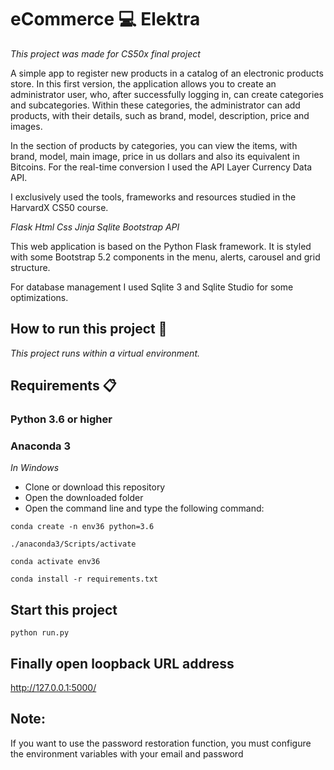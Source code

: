 # eCommerce 💻 Elektra

_This project was made for CS50x final project_

A simple app to register new products in a catalog of an electronic products store. In this first version, the application allows you to create an administrator user, who, after successfully logging in, can create categories and subcategories. Within these categories, the administrator can add products, with their details, such as brand, model, description, price and images.

In the section of products by categories, you can view the items, with brand, model, main image, price in us dollars and also its equivalent in Bitcoins. For the real-time conversion I used the API Layer Currency Data API.

I exclusively used the tools, frameworks and resources studied in the HarvardX CS50 course.

_Flask_
_Html_
_Css_
_Jinja_
_Sqlite_
_Bootstrap_
_API_

This web application is based on the Python Flask framework. It is styled with some Bootstrap 5.2 components in the menu, alerts, carousel and grid structure.

For database management I used Sqlite 3 and Sqlite Studio for some optimizations.




## How to run this project 🚀

_This project runs within a virtual environment._

## Requirements 📋

### Python 3.6 or higher
### Anaconda 3


_In Windows_
* Clone or download this repository
* Open the downloaded folder
* Open the command line and type the following command:

```
conda create -n env36 python=3.6
```
```
./anaconda3/Scripts/activate
```
```
conda activate env36
```
```
conda install -r requirements.txt
```

## Start this project 

```
python run.py
```

## Finally open loopback URL address  

http://127.0.0.1:5000/

## Note:
If you want to use the password restoration function, you must configure the environment variables with your email and password
